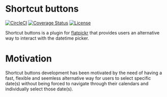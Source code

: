 # Shortcut buttons
[![CircleCI](https://circleci.com/gh/jcsmorais/shortcut-buttons-flatpickr/tree/master.svg?style=shield)](https://circleci.com/gh/jcsmorais/shortcut-buttons-flatpickr/tree/master) [![Coverage Status](https://coveralls.io/repos/github/jcsmorais/shortcut-buttons-flatpickr/badge.svg?branch=master)](https://coveralls.io/github/jcsmorais/shortcut-buttons-flatpickr?branch=master) [![License](https://img.shields.io/badge/license-MIT-blue.svg?style=plastic)](https://raw.githubusercontent.com/jcsmorais/shortcut-buttons-flatpickr/master/LICENSE)

Shortcut buttons is a plugin for [flatpickr](https://flatpickr.js.org/) that provides users an alternative way to interact with the datetime picker.

# Motivation
Shortcut buttons development has been motivated by the need of having a fast, flexible and seemless alternative way for users to select specific date(s) without being forced to navigate through their calendars and individually select those date(s).
